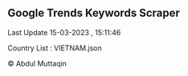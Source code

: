 

## Google Trends Keywords Scraper 
 
Last Update 15-03-2023 , 15:11:46

Country List :
VIETNAM.json



© Abdul Muttaqin 
